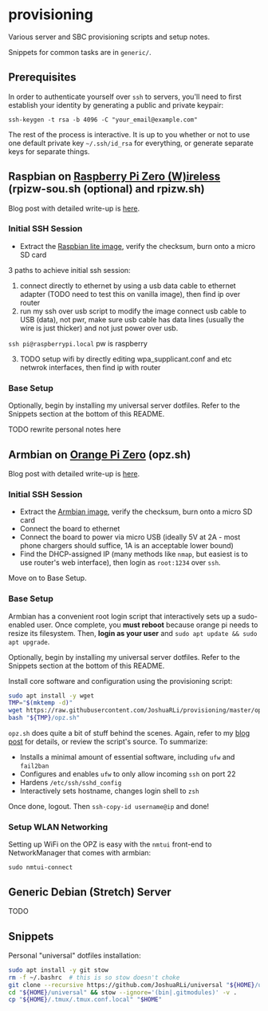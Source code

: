 # provisioning
Various server and SBC provisioning scripts and setup notes.

Snippets for common tasks are in `generic/`.

## Prerequisites

In order to authenticate yourself over `ssh` to servers, you'll need to first establish your identity by generating a public and private keypair:

`ssh-keygen -t rsa -b 4096 -C "your_email@example.com"`

The rest of the process is interactive. It is up to you whether or not to use one default private key `~/.ssh/id_rsa` for everything, or generate separate keys for separate things.


## Raspbian on [Raspberry Pi Zero (W)ireless](https://www.raspberrypi.org/products/raspberry-pi-zero-w/) (rpizw-sou.sh (optional) and rpizw.sh)

Blog post with detailed write-up is [here](https://tildeslash.io/TODO).

### Initial SSH Session

* Extract the [Raspbian lite image](), verify the checksum, burn onto a micro SD card

3 paths to achieve initial ssh session:
1. connect directly to ethernet by using a usb data cable to ethernet adapter (TODO need to test this on vanilla image), then find ip over router
2. run my ssh over usb script to modify the image
connect usb cable to USB (data), not pwr, make sure usb cable has data lines (usually the wire is just thicker) and not just power over usb.

`ssh pi@raspberrypi.local` pw is raspberry

3. TODO setup wifi by directly editing wpa_supplicant.conf and etc netwrok interfaces, then find ip with router


### Base Setup

Optionally, begin by installing my universal server dotfiles. Refer to the Snippets section at the bottom of this README.

TODO rewrite personal notes here


## Armbian on [Orange Pi Zero](http://www.orangepi.org/orangepizero) (opz.sh)

Blog post with detailed write-up is [here](https://tildeslash.io/2017/10/26/Setup-Orange-Pi-Zero-running-Armbian-on-WLAN/).


### Initial SSH Session

* Extract the [Armbian image](https://www.armbian.com/orange-pi-zero/), verify the checksum, burn onto a micro SD card
* Connect the board to ethernet
* Connect the board to power via micro USB (ideally 5V at 2A - most phone chargers should suffice, 1A is an acceptable lower bound)
* Find the DHCP-assigned IP (many methods like `nmap`, but easiest is to use router's web interface), then login as `root:1234` over `ssh`.

Move on to Base Setup.


### Base Setup

Armbian has a convenient root login script that interactively sets up a sudo-enabled user. Once complete, you **must reboot** because orange pi needs to resize its filesystem. Then, **login as your user** and `sudo apt update && sudo apt upgrade`.

Optionally, begin by installing my universal server dotfiles. Refer to the Snippets section at the bottom of this README.

Install core software and configuration using the provisioning script:

```bash
sudo apt install -y wget
TMP="$(mktemp -d)"
wget https://raw.githubusercontent.com/JoshuaRLi/provisioning/master/opz.sh -P "$TMP"
bash "${TMP}/opz.sh"
```

`opz.sh` does quite a bit of stuff behind the scenes. Again, refer to my [blog post](https://tildeslash.io/2017/10/26/Setup-Orange-Pi-Zero-running-Armbian-on-WLAN/) for details, or review the script's source. To summarize:

* Installs a minimal amount of essential software, including `ufw` and `fail2ban`
* Configures and enables `ufw` to only allow incoming `ssh` on port 22
* Hardens `/etc/ssh/sshd_config`
* Interactively sets hostname, changes login shell to `zsh`

Once done, logout. Then `ssh-copy-id username@ip` and done!


### Setup WLAN Networking

Setting up WiFi on the OPZ is easy with the `nmtui` front-end to NetworkManager that comes with armbian:

`sudo nmtui-connect`


## Generic Debian (Stretch) Server

TODO


## Snippets

Personal "universal" dotfiles installation:

```bash
sudo apt install -y git stow
rm -f ~/.bashrc  # this is so stow doesn't choke
git clone --recursive https://github.com/JoshuaRLi/universal "${HOME}/universal"
cd "${HOME}/universal" && stow --ignore='(bin|.gitmodules)' -v .
cp "${HOME}/.tmux/.tmux.conf.local" "$HOME"
```
